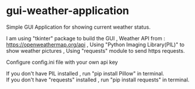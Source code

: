 # gui-weather-application
Simple GUI Application for showing current weather status.

I am using "tkinter" package to build the GUI , 
Weather API from : https://openweathermap.org/api , 
Using "Python Imaging Library(PIL)" to show weather pictures , 
Using "requests" module to send https requests.

Configure config.ini file with your own api key


If you don't have PIL installed , run "pip install Pillow" in terminal.  
If you don't have "requests" installed , run "pip install requests" in terminal.
